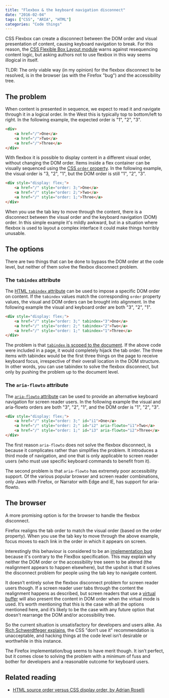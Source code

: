 ```yaml
---
title: "Flexbox & the keyboard navigation disconnect"
date: "2016-02-04"
tags: ["CSS", "ARIA", "HTML"]
categories: "Code things"
---
```


CSS Flexbox can create a disconnect between the DOM order and visual presentation of content, causing keyboard navigation to break. For this reason, the [CSS Flexible Box Layout module](https://www.w3.org/TR/css-flexbox-1/) warns against resequencing content logic, but asking authors not to use flexbox in this way seems illogical in itself.

TLDR: The only viable way (in my opinion) for the flexbox disconnect to be resolved, is in the browser (as with the Firefox "bug") and the accessibility tree.

## The problem

When content is presented in sequence, we expect to read it and navigate through it in a logical order. In the West this is typically top to bottom/left to right. In the following example, the expected order is "1", "2", "3".

```html
<div>
    <a href="/">One</a>
    <a href="/">Two</a>
    <a href="/">Three</a>
</div>
```

With flexbox it is possible to display content in a different visual order, without changing the DOM order. Items inside a flex container can be visually sequenced using the [CSS `order` property](https://www.w3.org/TR/css-flexbox-1/#order-property). In the following example, the visual order is "3, "2", "1", but the DOM order is still "1", "2", "3".

```html
<div style="display: flex;">
    <a href="/" style="order: 3;">One</a>
    <a href="/" style="order: 2;">Two</a>
    <a href="/" style="order: 1;">Three</a>
</div>
```

When you use the tab key to move through the content, there is a disconnect between the visual order and the keyboard navigation (DOM) order. In this simple example it's mildly awkward, but in a situation where flexbox is used to layout a complex interface it could make things horribly unusable.

## The options

There are two things that can be done to bypass the DOM order at the code level, but neither of them solve the flexbox disconnect problem.

### The `tabindex` attribute

The [HTML `tabindex` attribute](https://w3c.github.io/html/editing.html#the-tabindex-attribute) can be used to impose a specific DOM order on content. If the `tabindex` values match the corresponding `order` property values, the visual and DOM orders can be brought into alignment. In the following example the visual and keyboard order are both "3", "2", "1".

```html
<div style="display: flex;">
    <a href="/" style="order: 3;" tabindex="3">One</a>
    <a href="/" style="order: 2;" tabindex="2">Two</a>
    <a href="/" style="order: 1;" tabindex="1">Three</a>
</div>
```

The problem is that [`tabindex` is scoped to the document](https://www.paciellogroup.com/blog/2014/08/using-the-tabindex-attribute/). If the above code were included in a page, it would completely hijack the tab order. The three items with tabindex would be the first three things on the page to receive keyboard focus, irrespective of their overall location in the DOM structure. In other words, you can use tabindex to solve the flexbox disconnect, but only by pushing the problem up to the document level.

### The `aria-flowto` attribute

The [`aria-flowto` attribute](https://www.w3.org/TR/wai-aria/states_and_properties#aria-flowto) can be used to provide an alternative keyboard navigation for screen reader users. In the following example the visual and aria-flowto orders are both "3", "2", "1", and the DOM order is "1", "2", "3".

```html
<div style="display: flex;">
    <a href="/" style="order: 3;" id="i1">One</a>
    <a href="/" style="order: 2;" id="i2" aria-flowto="i1">Two</a>
    <a href="/" style="order: 1;" id="i3" aria-flowto="i2">Three</a>
</div>
```

The first reason `aria-flowto` does not solve the flexbox disconnect, is because it complicates rather than simplifies the problem. It introduces a third mode of navigation, and one that is only applicable to screen reader users (who must use specific keyboard commands to benefit from it).

The second problem is that `aria-flowto` has extremely poor accessibility support. Of the various popular browser and screen reader combinations, only Jaws with Firefox, or Narrator with Edge and IE, has support for aria-flowto.

## The browser

A more promising option is for the browser to handle the flexbox disconnect.

Firefox realigns the tab order to match the visual order (based on the order property). When you use the tab key to move through the above example, focus moves to each link in the order in which it appears on screen.

Interestingly this behaviour is considered to be an [implementation bug](https://bugzilla.mozilla.org/show_bug.cgi?id=812687) because it's contrary to the FlexBox specification. This may explain why neither the DOM order or the accessibility tree seem to be altered (the realignment appears to happen elsewhere), but the upshot is that it solves the disconnect problem for people using the tab key to navigate content.

It doesn’t entirely solve the flexbox disconnect problem for screen reader users though. If a screen reader user tabs through the content the realignment happens as described, but screen readers that use a [virtual buffer](/understanding-screen-reader-interaction-modes/) will also present the content in DOM order when the virtual mode is used. It’s worth mentioning that this is the case with all the options mentioned here, and it’s likely to be the case with any future option that doesn't rearrange the DOM and/or accessibility tree.

So the current situation is unsatisfactory for developers and users alike. As [Rich Schwerdtfeger explains](https://lists.w3.org/Archives/Public/public-apa/2016Jan/0025.html), the CSS "don’t use it" recommendation is unacceptable, and hacking things at the code level isn’t desirable or worthwhile in this instance.

The Firefox implementation/bug seems to have merit though. It isn’t perfect, but it comes close to solving the problem with a minimum of fuss and bother for developers and a reasonable outcome for keyboard users.

## Related reading

- [HTML source order versus CSS display order, by Adrian Roselli](https://adrianroselli.com/2015/10/html-source-order-vs-css-display-order.html)
